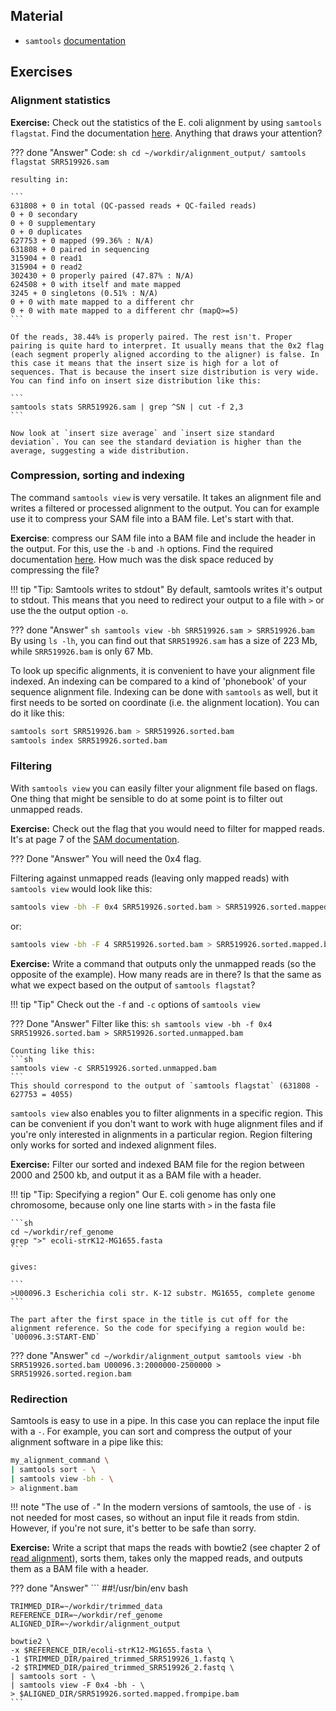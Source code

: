 ## Material

* `samtools` [documentation](http://www.htslib.org/doc/samtools.html)

## Exercises

### Alignment statistics

**Exercise:** Check out the statistics of the E. coli alignment by using `samtools flagstat`. Find the documentation [here](http://www.htslib.org/doc/samtools-flagstat.html). Anything that draws your attention?

??? done "Answer"
    Code:
    ```sh
    cd ~/workdir/alignment_output/
    samtools flagstat SRR519926.sam
    ```

    resulting in:

    ```
    631808 + 0 in total (QC-passed reads + QC-failed reads)
    0 + 0 secondary
    0 + 0 supplementary
    0 + 0 duplicates
    627753 + 0 mapped (99.36% : N/A)
    631808 + 0 paired in sequencing
    315904 + 0 read1
    315904 + 0 read2
    302430 + 0 properly paired (47.87% : N/A)
    624508 + 0 with itself and mate mapped
    3245 + 0 singletons (0.51% : N/A)
    0 + 0 with mate mapped to a different chr
    0 + 0 with mate mapped to a different chr (mapQ>=5)
    ```

    Of the reads, 38.44% is properly paired. The rest isn't. Proper pairing is quite hard to interpret. It usually means that the 0x2 flag (each segment properly aligned according to the aligner) is false. In this case it means that the insert size is high for a lot of sequences. That is because the insert size distribution is very wide. You can find info on insert size distribution like this:

    ```
    samtools stats SRR519926.sam | grep ^SN | cut -f 2,3
    ```

    Now look at `insert size average` and `insert size standard deviation`. You can see the standard deviation is higher than the average, suggesting a wide distribution.

### Compression, sorting and indexing

The command `samtools view` is very versatile. It takes an alignment file and writes a filtered or processed alignment to the output. You can for example use it to compress your SAM file into a BAM file. Let's start with that.

**Exercise**: compress our SAM file into a BAM file and include the header in the output. For this, use the `-b` and `-h` options. Find the required documentation [here](http://www.htslib.org/doc/samtools-view.html). How much was the disk space reduced by compressing the file?

!!! tip "Tip: Samtools writes to stdout"
    By default, samtools writes it's output to stdout. This means that you need to redirect your output to a file with `>` or use the the output option `-o`.

??? done "Answer"
    ```sh
    samtools view -bh SRR519926.sam > SRR519926.bam
    ```
    By using `ls -lh`, you can find out that `SRR519926.sam` has a size of 223 Mb, while `SRR519926.bam` is only 67 Mb.  

To look up specific alignments, it is convenient to have your alignment file indexed. An indexing can be compared to a kind of 'phonebook' of your sequence alignment file. Indexing can be done with `samtools` as well, but it first needs to be sorted on coordinate (i.e. the alignment location). You can do it like this:

```sh
samtools sort SRR519926.bam > SRR519926.sorted.bam
samtools index SRR519926.sorted.bam
```

### Filtering

With `samtools view` you can easily filter your alignment file based on flags. One thing that might be sensible to do at some point is to filter out unmapped reads.

**Exercise:** Check out the flag that you would need to filter for mapped reads. It's at page 7 of the [SAM documentation](https://samtools.github.io/hts-specs/SAMv1.pdf).

??? Done "Answer"
    You will need the 0x4 flag.

Filtering against unmapped reads (leaving only mapped reads) with `samtools view` would look like this:

```sh
samtools view -bh -F 0x4 SRR519926.sorted.bam > SRR519926.sorted.mapped.bam
```

or:

```sh
samtools view -bh -F 4 SRR519926.sorted.bam > SRR519926.sorted.mapped.bam
```

**Exercise:** Write a command that outputs only the unmapped reads (so the opposite of the example). How many reads are in there? Is that the same as what we expect based on the output of `samtools flagstat`?

!!! tip "Tip"
    Check out the `-f` and `-c` options of `samtools view`

??? Done "Answer"
    Filter like this:
    ```sh
    samtools view -bh -f 0x4 SRR519926.sorted.bam > SRR519926.sorted.unmapped.bam
    ```

    Counting like this:
    ```sh
    samtools view -c SRR519926.sorted.unmapped.bam
    ```
    This should correspond to the output of `samtools flagstat` (631808 - 627753 = 4055)

`samtools view` also enables you to filter alignments in a specific region. This can be convenient if you don't want to work with huge alignment files and if you're only interested in alignments in a particular region. Region filtering only works for sorted and indexed alignment files.

**Exercise:** Filter our sorted and indexed BAM file for the region between 2000 and 2500 kb, and output it as a BAM file with a header.

!!! tip "Tip: Specifying a region"
    Our E. coli genome has only one chromosome, because only one line starts with `>` in the fasta file

    ```sh
    cd ~/workdir/ref_genome
    grep ">" ecoli-strK12-MG1655.fasta
    ```

    gives:

    ```
    >U00096.3 Escherichia coli str. K-12 substr. MG1655, complete genome
    ```

    The part after the first space in the title is cut off for the alignment reference. So the code for specifying a region would be: `U00096.3:START-END`

??? done "Answer"
    ```
    cd ~/workdir/alignment_output
    samtools view -bh SRR519926.sorted.bam U00096.3:2000000-2500000 > SRR519926.sorted.region.bam
    ```

### Redirection

Samtools is easy to use in a pipe. In this case you can replace the input file with a `-`. For example, you can sort and compress the output of your alignment software in a pipe like this:

```sh
my_alignment_command \
| samtools sort - \
| samtools view -bh - \
> alignment.bam
```

!!! note "The use of `-`"
    In the modern versions of samtools, the use of `-` is not needed for most cases, so without an input file it reads from stdin. However, if you're not sure, it's better to be safe than sorry.

**Exercise:** Write a script that maps the reads with bowtie2 (see chapter 2 of [read alignment](../day2/read_alignment.md)), sorts them, takes only the mapped reads, and outputs them as a BAM file with a header.

??? done "Answer"
    ```
    ##!/usr/bin/env bash

    TRIMMED_DIR=~/workdir/trimmed_data
    REFERENCE_DIR=~/workdir/ref_genome
    ALIGNED_DIR=~/workdir/alignment_output

    bowtie2 \
    -x $REFERENCE_DIR/ecoli-strK12-MG1655.fasta \
    -1 $TRIMMED_DIR/paired_trimmed_SRR519926_1.fastq \
    -2 $TRIMMED_DIR/paired_trimmed_SRR519926_2.fastq \
    | samtools sort - \
    | samtools view -F 0x4 -bh - \
    > $ALIGNED_DIR/SRR519926.sorted.mapped.frompipe.bam
    ```
